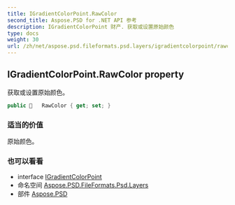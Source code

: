 ```yaml
---
title: IGradientColorPoint.RawColor
second_title: Aspose.PSD for .NET API 参考
description: IGradientColorPoint 财产. 获取或设置原始颜色
type: docs
weight: 30
url: /zh/net/aspose.psd.fileformats.psd.layers/igradientcolorpoint/rawcolor/
---
```

## IGradientColorPoint.RawColor property

获取或设置原始颜色。

```csharp
public    RawColor { get; set; }
```

### 适当的价值

原始颜色。

### 也可以看看

* interface [IGradientColorPoint](../)
* 命名空间 [Aspose.PSD.FileFormats.Psd.Layers](../../igradientcolorpoint/)
* 部件 [Aspose.PSD](../../../)


